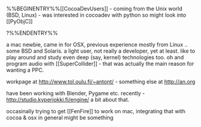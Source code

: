 %%BEGINENTRY%%[[CocoaDevUsers]] - coming from the Unix world (BSD, Linux) - was interested in cocoadev with python so might look into [[PyObjC]]

?%%ENDENTRY%%

a mac newbie, came in for OSX, previous experience mostly from Linux .. some BSD and Solaris. a light user, not really a developer, yet at least. like to play around and study even deep (say, kernel) technologies too. oh and program audio with [[SuperCollider]] - that was actually the main reason for wanting a PPC.

workpage at http://www.tol.oulu.fi/~antont/ - something else at http://an.org

have been working with Blender, Pygame etc. recently - http://studio.kyperjokki.fi/engine/ a bit about that.

occasinally trying to get [[FenFire]] to work on mac, integrating that with cocoa & osx in general might be something